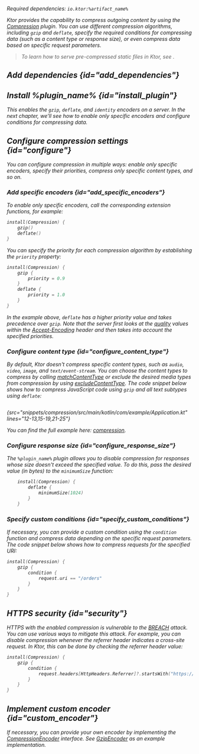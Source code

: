 [//]: # (title: Compression)

<var name="artifact_name" value="ktor-server-compression"/>
<var name="plugin_name" value="Compression"/>

<microformat>
<p>
Required dependencies: <code>io.ktor:%artifact_name%</code>
</p>
<var name="example_name" value="compression"/>
<include src="lib.xml" include-id="download_example"/>
</microformat>

Ktor provides the capability to compress outgoing content by using the [Compression](https://api.ktor.io/ktor-server/ktor-server-plugins/ktor-server-compression/io.ktor.server.plugins/-compression/index.html) plugin. You can use different compression algorithms, including `gzip` and `deflate`, 
specify the required conditions for compressing data (such as a content type or response size), or even compress data based on specific request parameters.

> To learn how to serve pre-compressed static files in Ktor, see [](Serving_Static_Content.md#precompressed).


## Add dependencies {id="add_dependencies"}

<include src="lib.xml" include-id="add_ktor_artifact_intro"/>
<include src="lib.xml" include-id="add_ktor_artifact"/>

## Install %plugin_name% {id="install_plugin"}

<include src="lib.xml" include-id="install_plugin"/>

This enables the `gzip`, `deflate`, and `identity` encoders on a server. In the next chapter, we'll see how to enable only specific encoders and configure conditions for compressing data.


## Configure compression settings {id="configure"}
You can configure compression in multiple ways: enable only specific encoders, specify their priorities, compress only specific content types, and so on.

### Add specific encoders {id="add_specific_encoders"}
To enable only specific encoders, call the corresponding extension functions, for example:
```kotlin
install(Compression) {
    gzip()
    deflate()
}
```
You can specify the priority for each compression algorithm by establishing the `priority` property:
```kotlin
install(Compression) {
    gzip {
        priority = 0.9
    }
    deflate {
        priority = 1.0
    }
}
```
In the example above, `deflate` has a higher priority value and takes precedence over `gzip`. Note that the server first looks at the [quality](https://developer.mozilla.org/en-US/docs/Glossary/Quality_Values) values within the [Accept-Encoding](https://developer.mozilla.org/en-US/docs/Web/HTTP/Headers/Accept-Encoding) header and then takes into account the specified priorities.

### Configure content type {id="configure_content_type"}
By default, Ktor doesn't compress specific content types, such as `audio`, `video`, `image`, and `text/event-stream`. 
You can choose the content types to compress by calling [matchContentType](https://api.ktor.io/ktor-server/ktor-server-plugins/ktor-server-compression/io.ktor.server.plugins/match-content-type.html) or exclude the desired media types from compression by using [excludeContentType](https://api.ktor.io/ktor-server/ktor-server-plugins/ktor-server-compression/io.ktor.server.plugins/exclude-content-type.html). The code snippet below shows how to compress JavaScript code using `gzip` and all text subtypes using `deflate`:
```kotlin
```
{src="snippets/compression/src/main/kotlin/com/example/Application.kt" lines="12-13,15-19,21-25"}

You can find the full example here: [compression](https://github.com/ktorio/ktor-documentation/tree/main/codeSnippets/snippets/compression).

### Configure response size {id="configure_response_size"}
The `%plugin_name%` plugin allows you to disable compression for responses whose size doesn't exceed the specified value. To do this, pass the desired value (in bytes) to the `minimumSize` function:
```kotlin
    install(Compression) {
        deflate {
            minimumSize(1024)
        }
    }

```

### Specify custom conditions {id="specify_custom_conditions"}
If necessary, you can provide a custom condition using the `condition` function and compress data depending on the specific request parameters. The code snippet below shows how to compress requests for the specified URI:
```kotlin
install(Compression) {
    gzip {
        condition {
            request.uri == "/orders"
        }
    }
}
```


## HTTPS security {id="security"}
HTTPS with the enabled compression is vulnerable to the [BREACH](https://en.wikipedia.org/wiki/BREACH) attack. You can use various ways to mitigate this attack. For example, you can disable compression whenever the referrer header indicates a cross-site request. In Ktor, this can be done by checking the referrer header value:
```kotlin
install(Compression) {
    gzip {
        condition {
            request.headers[HttpHeaders.Referrer]?.startsWith("https://my.domain/") == true
        }
    }
}
```

## Implement custom encoder {id="custom_encoder"}
If necessary, you can provide your own encoder by implementing the [CompressionEncoder](https://api.ktor.io/ktor-server/ktor-server-plugins/ktor-server-compression/io.ktor.server.plugins/-compression-encoder/index.html) interface. See [GzipEncoder](https://github.com/ktorio/ktor/blob/main/ktor-server/ktor-server-plugins/ktor-server-compression/jvm/src/io/ktor/server/plugins/Compression.kt#L288-L294) as an example implementation.
